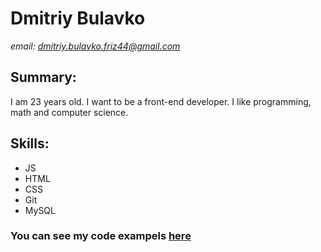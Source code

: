 # Dmitriy Bulavko 
*email: dmitriy.bulavko.friz44@gmail.com*
## Summary:
I am 23 years old. I want to be a front-end developer. I like programming, math and computer science.
## Skills:
* JS
* HTML
* CSS
* Git 
* MySQL
### You can see my code exampels [here](https://github.com/DmitriyFriz)
